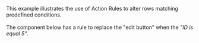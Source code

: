This example illustrates the use of Action Rules to alter rows matching predefined conditions.
<br/><br/>
The component below has a rule to replace the "edit button" when the _"ID is equal 5"_.
